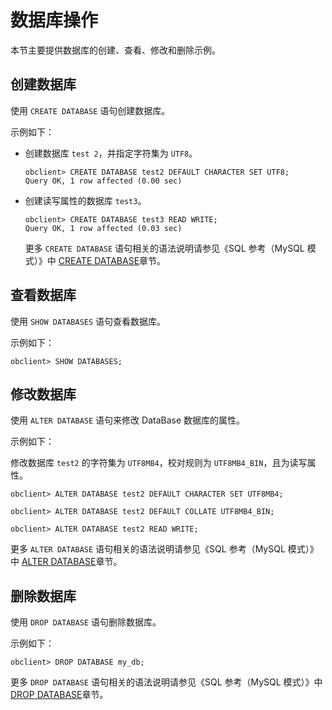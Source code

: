 # 数据库操作

本节主要提供数据库的创建、查看、修改和删除示例。

## 创建数据库

使用 `CREATE DATABASE` 语句创建数据库。

示例如下：

- 创建数据库 `test 2`，并指定字符集为 `UTF8`。

      obclient> CREATE DATABASE test2 DEFAULT CHARACTER SET UTF8;
      Query OK, 1 row affected (0.00 sec)

- 创建读写属性的数据库 `test3`。

      obclient> CREATE DATABASE test3 READ WRITE;
      Query OK, 1 row affected (0.03 sec)

  更多 `CREATE DATABASE` 语句相关的语法说明请参见《SQL 参考（MySQL 模式）》中 [CREATE DATABASE]()章节。

## 查看数据库

使用 `SHOW DATABASES` 语句查看数据库。

示例如下：

    obclient> SHOW DATABASES;

## 修改数据库

使用 `ALTER DATABASE` 语句来修改 DataBase 数据库的属性。

示例如下：

修改数据库 `test2` 的字符集为 `UTF8MB4`，校对规则为 `UTF8MB4_BIN`，且为读写属性。

    obclient> ALTER DATABASE test2 DEFAULT CHARACTER SET UTF8MB4;

    obclient> ALTER DATABASE test2 DEFAULT COLLATE UTF8MB4_BIN;

    obclient> ALTER DATABASE test2 READ WRITE;

更多 `ALTER DATABASE` 语句相关的语法说明请参见《SQL 参考（MySQL 模式）》中 [ALTER DATABASE]()章节。

## 删除数据库

使用 `DROP DATABASE` 语句删除数据库。

示例如下：

    obclient> DROP DATABASE my_db;

更多 `DROP DATABASE` 语句相关的语法说明请参见《SQL 参考（MySQL 模式）》中 [DROP DATABASE]()章节。
